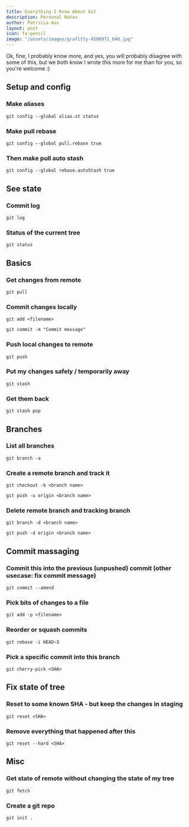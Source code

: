 ```yaml
---
title: Everything I Know About Git
description: Personal Notes
author: Patricia Aas
layout: post
icon: fa-pencil
image: "/assets/images/grafitty-4500971_640.jpg"
---
```


Ok, fine, I probably know more, and yes, you will probably disagree with some of this, but we both know I wrote this more for me than for you, so you're welcome :)

## Setup and config
### Make aliases
`git config --global alias.st status`

### Make pull rebase
`git config --global pull.rebase true`

### Then make pull auto stash
`git config --global rebase.autoStash true`

## See state
### Commit log
`git log`
### Status of the current tree
`git status`

## Basics
### Get changes from remote
`git pull`

### Commit changes locally
`git add <filename>`

`git commit -m "Commit message"`

### Push local changes to remote
`git push`

### Put my changes safely / temporarily away
`git stash`

### Get them back
`git stash pop`

## Branches
### List all branches
`git branch -a`

### Create a remote branch and track it
`git checkout -b <branch name>`

`git push -u origin <branch name>`

### Delete remote branch and tracking branch
`git branch -d <branch name>`

`git push -d origin <branch name>`

## Commit massaging
### Commit this into the previous (unpushed) commit (other usecase: fix commit message)
`git commit --amend`

### Pick bits of changes to a file
`git add -p <filename>`

### Reorder or squash commits
`git rebase -i HEAD~3`

### Pick a specific commit into this branch
`git cherry-pick <SHA>`

## Fix state of tree
### Reset to some known SHA - but keep the changes in staging
`git reset <SHA>`

### Remove everything that happened after this
`git reset --hard <SHA>`

## Misc
### Get state of remote without changing the state of my tree
`git fetch`

### Create a git repo
`git init .`
